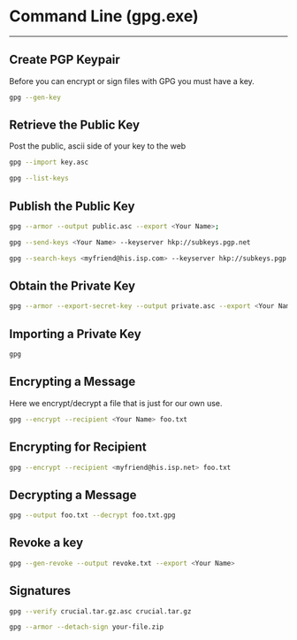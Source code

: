 # Command Line (gpg.exe)

---

## Create PGP Keypair

Before you can encrypt or sign files with GPG you must have a key.

``` bash
gpg --gen-key
```

## Retrieve the Public Key

Post the public, ascii side of your key to the web

``` bash
gpg --import key.asc
```

``` bash
gpg --list-keys
```

## Publish the Public Key

``` bash
gpg --armor --output public.asc --export <Your Name>;
```

``` bash
gpg --send-keys <Your Name> --keyserver hkp://subkeys.pgp.net
```

``` bash
gpg --search-keys <myfriend@his.isp.com> --keyserver hkp://subkeys.pgp.net
```

## Obtain the Private Key

``` bash
gpg --armor --export-secret-key --output private.asc --export <Your Name>
```

## Importing a Private Key

``` bash
gpg
```

## Encrypting a Message

Here we encrypt/decrypt a file that is just for our own use.

``` bash
gpg --encrypt --recipient <Your Name> foo.txt
```

## Encrypting for Recipient

``` bash
gpg --encrypt --recipient <myfriend@his.isp.net> foo.txt
```

## Decrypting a Message

``` bash
gpg --output foo.txt --decrypt foo.txt.gpg
```

## Revoke a key

``` bash
gpg --gen-revoke --output revoke.txt --export <Your Name>
```

## Signatures

``` bash
gpg --verify crucial.tar.gz.asc crucial.tar.gz
```

``` bash
gpg --armor --detach-sign your-file.zip
```
